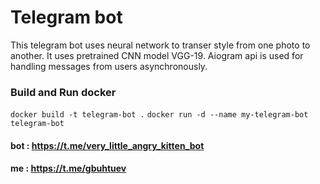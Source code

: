 # Telegram bot
This telegram bot uses neural network to transer style from one photo to another. It uses pretrained CNN model VGG-19. Aiogram api is used for handling messages from users asynchronously.

### Build and Run docker
`docker build -t telegram-bot .` 
`docker run -d --name my-telegram-bot telegram-bot` 

#### bot :  https://t.me/very_little_angry_kitten_bot
#### me :  https://t.me/gbuhtuev
